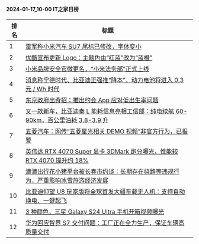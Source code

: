#### 2024-01-17_10-00  IT之家日榜

| 排名 | 标题|
| --- | ---|
| 1 | [雷军称小米汽车 SU7 尾标已修改，字体变小](https://www.ithome.com/0/745/591.htm) |
| 2 | [优酷宣布更新 Logo：主题色由“红蓝”改为“蓝橙”](https://www.ithome.com/0/745/454.htm) |
| 3 | [小米品牌安全官微更名，“小米法务部”正式上线](https://www.ithome.com/0/745/548.htm) |
| 4 | [消息称宁德时代、比亚迪正强推“降本”，动力电池将进入 0.3 元 / Wh 时代](https://www.ithome.com/0/745/505.htm) |
| 5 | [东京政府出奇招：推出约会 App 应对低出生率问题](https://www.ithome.com/0/745/514.htm) |
| 6 | [又一款新车，比亚迪秦 L 能耗信息亮相工信部：纯电续航 60-90km，百公里油耗 3.8-3.9 升](https://www.ithome.com/0/745/538.htm) |
| 7 | [五菱汽车：网传“五菱星光相关 DEMO 视频”非官方行为，已报警](https://www.ithome.com/0/745/572.htm) |
| 8 | [英伟达 RTX 4070 Super 显卡 3DMark 跑分曝光，性能较 RTX 4070 提升约 18%](https://www.ithome.com/0/745/433.htm) |
| 9 | [滴滴出行花小猪平台被长春市约谈：长期存在绕路等违规行为，严重影响冰雪旅游经济发展](https://www.ithome.com/0/745/610.htm) |
| 10 | [比亚迪仰望 U8 玩家版将全球首发大疆车载无人机：支持自动换电、一键起飞](https://www.ithome.com/0/745/577.htm) |
| 11 | [3 种颜色，三星 Galaxy S24 Ultra 手机开箱视频曝光](https://www.ithome.com/0/745/437.htm) |
| 12 | [华为回应智界 S7 交付问题：工厂正在全力生产，保证车辆高质量交付](https://www.ithome.com/0/745/497.htm) |
